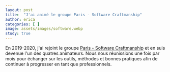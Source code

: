 ```yaml
---
layout: post
title:  "J'ai animé le groupe Paris - Software Craftmanship"
author: erica
categories: [ ]
image: assets/images/software.webp
study: true
---
```

En 2019-2020, j'ai rejoint le groupe <a href="https://www.meetup.com/paris-software-craftsmanship/" target="_blank">Paris - Software Craftmanship</a> et en suis devenue l'un des quatres animateurs. Nous nous réunissions une fois par mois pour échanger sur les outils, méthodes et bonnes pratiques afin de continuer à progresser en tant que professionnels.